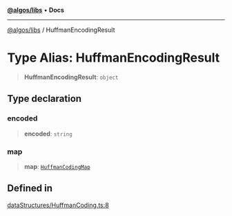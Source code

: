 [**@algos/libs**](../README.md) • **Docs**

***

[@algos/libs](../globals.md) / HuffmanEncodingResult

# Type Alias: HuffmanEncodingResult

> **HuffmanEncodingResult**: `object`

## Type declaration

### encoded

> **encoded**: `string`

### map

> **map**: [`HuffmanCodingMap`](HuffmanCodingMap.md)

## Defined in

[dataStructures/HuffmanCoding.ts:8](https://github.com/vladbasin/algos/blob/896f4802dfe6dc549179fbc3b973d06095c49e3e/libs/algos/src/lib/dataStructures/HuffmanCoding.ts#L8)
